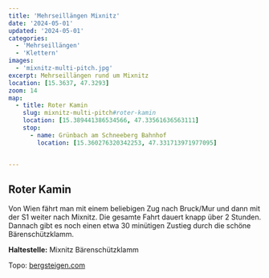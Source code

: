 ```yaml
---
title: 'Mehrseillängen Mixnitz'
date: '2024-05-01'
updated: '2024-05-01'
categories:
  - 'Mehrseillängen'
  - 'Klettern'
images: 
  - 'mixnitz-multi-pitch.jpg'
excerpt: Mehrseillängen rund um Mixnitz
location: [15.3637, 47.3293]
zoom: 14
map:
  - title: Roter Kamin
    slug: mixnitz-multi-pitch#roter-kamin
    location: [15.389441386534566, 47.33561636563111]
    stop:
      - name: Grünbach am Schneeberg Bahnhof
        location: [15.360276320342253, 47.331713971977095]


---
```


## Roter Kamin

Von Wien fährt man mit einem beliebigen Zug nach Bruck/Mur und dann mit der S1 weiter nach Mixnitz. Die gesamte Fahrt dauert knapp über 2 Stunden. Dannach gibt es noch einen etwa 30 minütigen Zustieg durch die schöne Bärenschützklamm.

**Haltestelle:** Mixnitz Bärenschützklamm

Topo: [bergsteigen.com](https://www.bergsteigen.com/touren/klettern/roter-kamin-rampenwulst/)
